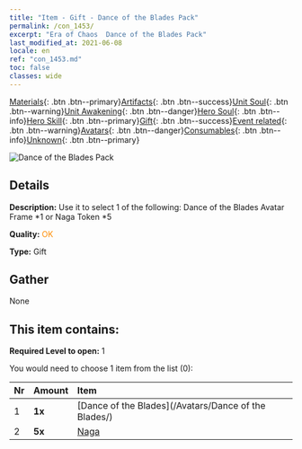 ```yaml
---
title: "Item - Gift - Dance of the Blades Pack"
permalink: /con_1453/
excerpt: "Era of Chaos  Dance of the Blades Pack"
last_modified_at: 2021-06-08
locale: en
ref: "con_1453.md"
toc: false
classes: wide
---
```

 [Materials](/Items/){: .btn .btn--primary}[Artifacts](/Items/Artifacts/){: .btn .btn--success}[Unit Soul](/Items/UnitSoul/){: .btn .btn--warning}[Unit Awakening](/Items/UnitAwakening/){: .btn .btn--danger}[Hero Soul](/Items/HeroSoul/){: .btn .btn--info}[Hero Skill](/Items/HeroSkill/){: .btn .btn--primary}[Gift](/Items/Gift/){: .btn .btn--success}[Event related](/Items/Events/){: .btn .btn--warning}[Avatars](/Items/Avatars/){: .btn .btn--danger}[Consumables](/Items/Consumables/){: .btn .btn--info}[Unknown](/Items/Unknown/){: .btn .btn--primary}

 ![Dance of the Blades Pack](/images/t/i_907067.png)

## Details
 **Description:** Use it to select 1 of the following: Dance of the Blades Avatar Frame *1 or Naga Token *5

 **Quality:** <span style="color: #FF8C00">OK</span>

 **Type:** Gift

## Gather

  None

## This item contains:

 **Required Level to open:** 1

 You would need to choose 1 item from the list (0):

  | Nr | Amount |     Item    |
  |:---|:-------|:------------|
  | 1 |  **1x** | [Dance of the Blades](/Avatars/Dance of the Blades/) |  | 
  | 2 |  **5x** | [Naga](/Items/unt_240/) |  | 
